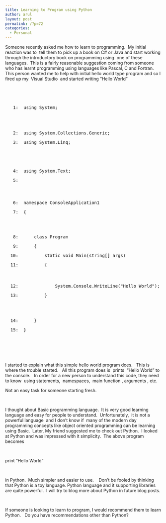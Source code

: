```yaml
---
title: Learning to Program using Python
author: arul
layout: post
permalink: /?p=72
categories:
  - Personal
---
```

Someone recently asked me how to learn to programming.&nbsp; My initial reaction was to&nbsp; tell them to pick up a book on C# or Java and start working through the introductory book on programming using&nbsp; one of these languages.&nbsp; This is a fairly reasonable suggestion coming from someone who has learnt programming using languages like Pascal, C and Fortran.&nbsp;&nbsp;&nbsp; This person wanted me to help with initial hello world type program and so I fired up my&nbsp; Visual Studio&nbsp; and started writing “Hello World”

&nbsp;

&nbsp;

<!-- code formatted by http://manoli.net/csharpformat/ -->

  


<div class="csharpcode">
  <pre style="width: 115.12%; height: 68px" class="alt"><span class="lnum">   1:  </span><span class="kwrd">using</span> System;</pre>
  
  <pre><span class="lnum">   2:  </span><span class="kwrd">using</span> System.Collections.Generic;</pre>
  
  <pre style="width: 123.99%; height: 78px" class="alt"><span class="lnum">   3:  </span><span class="kwrd">using</span> System.Linq;</pre>
  
  <pre><span class="lnum">   4:  </span><span class="kwrd">using</span> System.Text;</pre>
  
  <pre style="width: 124.43%; height: 58px" class="alt"><span class="lnum">   5:  </span>&nbsp;</pre>
  
  <pre><span class="lnum">   6:  </span><span class="kwrd">namespace</span> ConsoleApplication1</pre>
  
  <pre style="width: 131.39%; height: 66px" class="alt"><span class="lnum">   7:  </span>{</pre>
  
  <pre><span class="lnum">   8:  </span>    <span class="kwrd">class</span> Program</pre>
  
  <pre class="alt"><span class="lnum">   9:  </span>    {</pre>
  
  <pre><span class="lnum">  10:  </span>        <span class="kwrd">static</span> <span class="kwrd">void</span> Main(<span class="kwrd">string</span>[] args)</pre>
  
  <pre style="width: 113.49%; height: 54px" class="alt"><span class="lnum">  11:  </span>        {</pre>
  
  <pre><span class="lnum">  12:  </span>            System.Console.WriteLine(<span class="str">"Hello World"</span>);</pre>
  
  <pre style="width: 119.58%; height: 67px" class="alt"><span class="lnum">  13:  </span>        }</pre>
  
  <pre><span class="lnum">  14:  </span>    }</pre>
  
  <pre style="width: 117.8%; height: 67px" class="alt"><span class="lnum">  15:  </span>}</pre>
</div>

&nbsp;

I started to explain what this simple hello world program does.&nbsp;&nbsp; This is where the trouble started.&nbsp;&nbsp; All this program does is&nbsp; prints&nbsp; “Hello World” to the console.&nbsp;&nbsp; In order for a new person to understand this code, they need to know&nbsp; using statements,&nbsp; namespaces,&nbsp; main function , arguments , etc.

Not an easy task for someone starting fresh.

&nbsp;

I thought about Basic programming language.&nbsp; It is very good learning language and easy for people to understand.&nbsp; Unfortunately,&nbsp; it is not a powerful language&nbsp; and I don’t know if&nbsp; many of the modern day programming concepts like object oriented programming can be learning using Basic.&nbsp; Later, My friend suggested me to check out Python.&nbsp; I looked at Python and was impressed with it simplicity.&nbsp; The above program becomes

&nbsp;

print “Hello World”

&nbsp;

in Python.&nbsp; Much simpler and easier to use.&nbsp;&nbsp;&nbsp; Don’t be fooled by thinking that Python is a toy language. Python language and it supporting libraries are quite powerful.&nbsp; I will try to blog more about Python in future blog posts.

&nbsp;

If someone is looking to learn to program, I would recommend them to learn Python.&nbsp;&nbsp; Do you have recommendations other than Python?